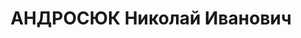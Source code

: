 ---
title: АНДРОСЮК Николай Иванович
description: 1893 р. н., с. Туличів Турійського р-ну, мешк. у м. Мінськ, українець,
  у 1914 р. поручик царської армії, закінчив Військову академію ім. Фрунзе, командир
  81-ї СД БіломВО, комбриг, з 1932 р. чл. ВКП (б). Заарешт. 20.07.1937 р. УДБ НКВС
  Білоруської РСР Звинувач. як учасник троцькістської змови. ВКВС СРСР у Мінську 30.10.1937
  р. засудж. за ст. 63-2, 70, 76. КК БРСР до ВМП з к/м і позбавленням військового
  чину "комбриг". Вирок виконано у м. Мінську 31.10.1937 р. Реабілітований 20.10.1956
  р. ВК ВС СРСР. (Архів УСБ України у Волинській обл., ф. п.. спр. 1828).
---